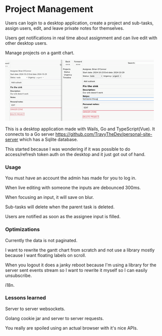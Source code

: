 # Project Management

Users can login to a desktop application, create a project and sub-tasks, assign users, edit, and leave private notes for themselves.

Users get notifications in real time about assignment and can live edit with other desktop users.

Manage projects on a gantt chart.

![](https://raw.githubusercontent.com/TravyTheDev/personal-site/refs/heads/main/public/images/live-edit.gif)

This is a desktop application made with Wails, Go and TypeScript(Vue).
It connects to a Go server https://github.com/TravyTheDev/personal-site-server which has a Sqlite database.

This started because I was wondering if it was possible to do access/refresh token auth on the desktop and it just got out of hand.

### Usage

You must have an account the admin has made for you to log in. 

When live editing with someone the inputs are debounced 300ms.

When focusing an input, it will save on blur. 

Sub-tasks will delete when the parent task is deleted. 

Users are notified as soon as the assignee input is filled.

### Optimizations 

Currently the data is not paginated.

I want to rewrite the gantt chart from scratch and not use a library mostly because I want floating labels on scroll.

When you logout it does a janky reboot because I'm using a library for the server sent events stream so I want to rewrite it myself so I can easily unsubscribe.

i18n.

### Lessons learned

Server to server websockets. 

Golang cookie jar and server to server requests.

You really are spoiled using an actual browser with it's nice APIs. 
